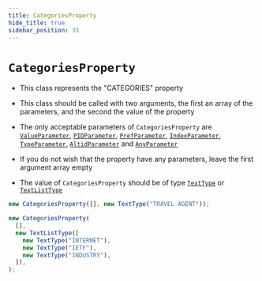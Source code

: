 ```yaml
---
title: CategoriesProperty
hide_title: true
sidebar_position: 33
---
```


# `CategoriesProperty`

- This class represents the "CATEGORIES" property

- This class should be called with two arguments, the first an array of the
  parameters, and the second the value of the property

- The only acceptable parameters of `CategoriesProperty` are
  [`ValueParameter`](/documentation/parameters/valueparameter),
  [`PIDParameter`](/documentation/parameters/pidparameter),
  [`PrefParameter`](/documentation/parameters/prefparameter),
  [`IndexParameter`](/documentation/parameters/indexparameter),
  [`TypeParameter`](/documentation/parameters/typeparameter),
  [`AltidParameter`](/documentation/parameters/altidparameter) and
  [`AnyParameter`](/documentation/parameters/anyparameter)

- If you do not wish that the property have any parameters, leave the first
  argument array empty

- The value of `CategoriesProperty` should be of type
  [`TextType`](/documentation/values/texttype-and-textlisttype) or
  [`TextListType`](/documentation/values/texttype-and-textlisttype)

```js
new CategoriesProperty([], new TextType("TRAVEL AGENT"));

new CategoriesProperty(
  [],
  new TextListType([
    new TextType("INTERNET"),
    new TextType("IETF"),
    new TextType("INDUSTRY"),
  ]),
);
```
